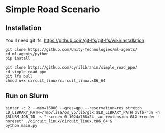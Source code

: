 # Simple Road Scenario

## Installation

You'll need git lfs: https://github.com/git-lfs/git-lfs/wiki/Installation

```
git clone https://github.com/Unity-Technologies/ml-agents/
cd ml-agents/python
pip install .

git clone https://github.com/cyrilibrahim/simple_road_ppo/
cd simple_road_ppo
git lfs pull
chmod u+x circuit_linux/circuit_linux.x86_64
```

## Run on Slurm

```
sinter -c 2 --mem=16000 --gres=gpu --reservation=res_stretch
LD_LIBRARY_PATH=/Tmp/lisa/os_v5/lib/glx:$LD_LIBRARY_PATH xvfb-run -n $SLURM_JOB_ID -s "-screen 0 1024x768x24 -ac +extension GLX +render -noreset" ./circuit_linux/circuit_linux.x86_64 &
python main.py
```
